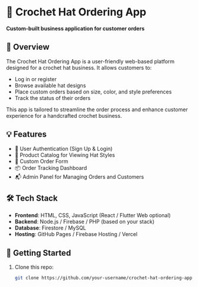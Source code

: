 # 🧶 Crochet Hat Ordering App

**Custom-built business application for customer orders**

## 📌 Overview
The Crochet Hat Ordering App is a user-friendly web-based platform designed for a crochet hat business. It allows customers to:
- Log in or register
- Browse available hat designs
- Place custom orders based on size, color, and style preferences
- Track the status of their orders

This app is tailored to streamline the order process and enhance customer experience for a handcrafted crochet business.

## 💡 Features
- 🔐 User Authentication (Sign Up & Login)
- 🧢 Product Catalog for Viewing Hat Styles
- 📝 Custom Order Form
- 📦 Order Tracking Dashboard
- 📬 Admin Panel for Managing Orders and Customers

## 🛠️ Tech Stack
- **Frontend**: HTML, CSS, JavaScript (React / Flutter Web optional)
- **Backend**: Node.js / Firebase / PHP (based on your stack)
- **Database**: Firestore / MySQL
- **Hosting**: GitHub Pages / Firebase Hosting / Vercel

## 🚀 Getting Started
1. Clone this repo:  
   ```bash
   git clone https://github.com/your-username/crochet-hat-ordering-app.git
